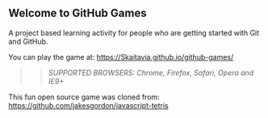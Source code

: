 ## Welcome to GitHub Games

A project based learning activity for people who are getting started with Git and GitHub.

You can play the game at: https://Skaitavia.github.io/github-games/

>> _*SUPPORTED BROWSERS*: Chrome, Firefox, Safari, Opera and IE9+_

This fun open source game was cloned from: https://github.com/jakesgordon/javascript-tetris
